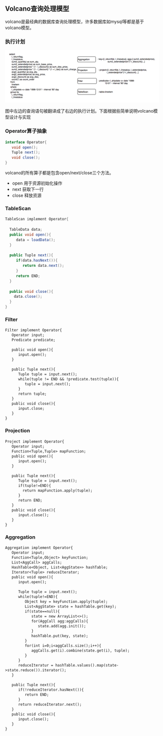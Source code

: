 ## Volcano查询处理模型

volcano是最经典的数据库查询处理模型，许多数据库如mysql等都是基于volcano模型。

### 执行计划
![volcano模型图](static/volcano.png)

图中左边的查询语句被翻译成了右边的执行计划。下面根据些简单说明volcano模型设计与实现

### Operator算子抽象
```java
interface Operator{
   void open();
   Tuple next();
   void close();
}
```
volcano的所有算子都是包含open/next/close三个方法。
- open 用于资源初始化操作
- next 获取下一行
- close 释放资源

### TableScan

```java
TableScan implement Operator{

  TableData data;
  public void open(){
     data = loadData();
  }
  
  public Tuple next(){
     if(data.hasNext()){
        return data.next();
     }
     return END;
  }
  
  public void close(){
    data.close();
  }
}
```

### Filter
```
Filter implement Operator{
   Operator input;
   Predicate predicate;
   
   public void open(){
      input.open();
   }
   
   public Tuple next(){
      Tuple tuple = input.next();
      while(tuple != END && !predicate.test(tuple)){
         tuple = input.next();
      }
      return tuple;
   }
   public void close(){
      input.close;
   }
}
```

### Projection
```
Project implement Operator{
   Operator input;
   Function<Tuple,Tuple> mapFunction;
   public void open(){
      input.open();
   }
   
   public Tuple next(){
      Tuple tuple = input.next();
      if(tuple!=END){
        return mapFunction.apply(tuple);
      }
      return END;
   }
   public void close(){
      input.close();
   }
}
```

### Aggregation
```
Aggregation implement Operator{
   Operator input;
   Function<Tuple,Object> keyFunction;
   List<AggCall> aggCalls;
   HashTable<Object, List<AggState>> hashTable;
   Iterator<Tuple> reduceIterator;
   public void open(){
      input.open();
      
      Tuple tuple = input.next();
      while(tuple!=END){
         Object key = keyFunction.apply(tuple);
         List<AggState> state = hashTable.get(key);
         if(state==null){
            state = new ArrayList<>();
            for(AggCall agg:aggCalls){
               state.add(agg.init());
            }
            hashTable.put(key, state);
         }
         for(int i=0;i<aggCalls.size();i++){
            aggCalls.get(i).combine(state.get(i), tuple);
         }
      }
      reduceIteratur = hashTable.values().map(state->state.reduce()).iterator();
   }
   
   public Tuple next(){
      if(!reduceIterator.hasNext()){
         return END;
      }
      return reduceIterator.next();
   }
   public void close(){
      input.close();
   }
}
```
